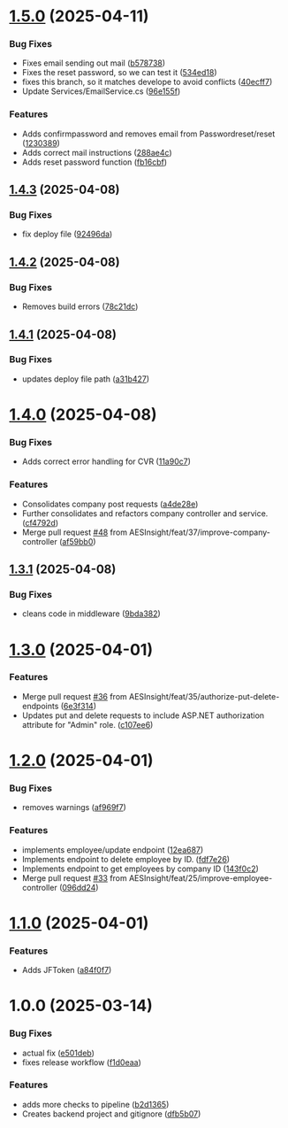 # [1.5.0](https://github.com/AESInsight/Backend/compare/v1.4.3...v1.5.0) (2025-04-11)


### Bug Fixes

* Fixes email sending out mail ([b578738](https://github.com/AESInsight/Backend/commit/b578738c022fb575baf96d150a38d5cd92b7f548))
* Fixes the reset password, so we can test it ([534ed18](https://github.com/AESInsight/Backend/commit/534ed18fb2d983eb9d68c877f8e186407d160386))
* fixes this branch, so it matches develope to avoid conflicts ([40ecff7](https://github.com/AESInsight/Backend/commit/40ecff7dbdc0ef1b431bc4a0139ac36419b40f39))
* Update Services/EmailService.cs ([96e155f](https://github.com/AESInsight/Backend/commit/96e155f07588aa012102fc66b91b35c5663373df))


### Features

* Adds confirmpassword and removes email from Passwordreset/reset ([1230389](https://github.com/AESInsight/Backend/commit/123038936618fec9c68a8dba93ffbbdcf23b3a96))
* Adds correct mail instructions ([288ae4c](https://github.com/AESInsight/Backend/commit/288ae4c5e3885f05830196c0789e5b2aaf05ec1d))
* Adds reset password function ([fb16cbf](https://github.com/AESInsight/Backend/commit/fb16cbf0a9d6e057304807e23e1e30ba3e167638))

## [1.4.3](https://github.com/AESInsight/Backend/compare/v1.4.2...v1.4.3) (2025-04-08)


### Bug Fixes

* fix deploy file ([92496da](https://github.com/AESInsight/Backend/commit/92496da7b88457cb1f7866965dd8c037c64b66bf))

## [1.4.2](https://github.com/AESInsight/Backend/compare/v1.4.1...v1.4.2) (2025-04-08)


### Bug Fixes

* Removes build errors ([78c21dc](https://github.com/AESInsight/Backend/commit/78c21dcbf78014f4a49b3894405797724aff8457))

## [1.4.1](https://github.com/AESInsight/Backend/compare/v1.4.0...v1.4.1) (2025-04-08)


### Bug Fixes

* updates deploy file path ([a31b427](https://github.com/AESInsight/Backend/commit/a31b427122ef0e227af929633ca6270c225fac1d))

# [1.4.0](https://github.com/AESInsight/Backend/compare/v1.3.1...v1.4.0) (2025-04-08)


### Bug Fixes

* Adds correct error handling for CVR ([11a90c7](https://github.com/AESInsight/Backend/commit/11a90c7e0a6f3e8d31acc04e4da80f293119d57c))


### Features

* Consolidates company post requests ([a4de28e](https://github.com/AESInsight/Backend/commit/a4de28eac1b93c99b1ece7014743b17ad63ff7aa))
* Further consolidates and refactors company controller and service. ([cf4792d](https://github.com/AESInsight/Backend/commit/cf4792dab9924b413f707ec04d756adae2e3604e))
* Merge pull request [#48](https://github.com/AESInsight/Backend/issues/48) from AESInsight/feat/37/improve-company-controller ([af59bb0](https://github.com/AESInsight/Backend/commit/af59bb0ec92c12915cb3c026b3b8568f46aa2676))

## [1.3.1](https://github.com/AESInsight/Backend/compare/v1.3.0...v1.3.1) (2025-04-08)


### Bug Fixes

* cleans code in middleware ([9bda382](https://github.com/AESInsight/Backend/commit/9bda382343dc18e93ca963a338043febf09012bd))

# [1.3.0](https://github.com/AESInsight/Backend/compare/v1.2.0...v1.3.0) (2025-04-01)


### Features

* Merge pull request [#36](https://github.com/AESInsight/Backend/issues/36) from AESInsight/feat/35/authorize-put-delete-endpoints ([6e3f314](https://github.com/AESInsight/Backend/commit/6e3f314fe2069475a4e1e25fb8b7c19139451bed))
* Updates put and delete requests to include ASP.NET authorization attribute for "Admin" role. ([c107ee6](https://github.com/AESInsight/Backend/commit/c107ee64d6eb79bc5676d1cb2ecc29caa18961d2))

# [1.2.0](https://github.com/AESInsight/Backend/compare/v1.1.0...v1.2.0) (2025-04-01)


### Bug Fixes

* removes warnings ([af969f7](https://github.com/AESInsight/Backend/commit/af969f728c74e0e08df58601a781a119b7dfc7c9))


### Features

* implements employee/update endpoint ([12ea687](https://github.com/AESInsight/Backend/commit/12ea687ae96f649cc0e2d38d4209dee6645eacf5))
* Implements endpoint to delete employee by ID. ([fdf7e26](https://github.com/AESInsight/Backend/commit/fdf7e26f565f4a9f28261c35c2e618b62aefb6b4))
* Implements endpoint to get employees by company ID ([143f0c2](https://github.com/AESInsight/Backend/commit/143f0c20b932df00cae3d74aa7b87e9c10e5bf43))
* Merge pull request [#33](https://github.com/AESInsight/Backend/issues/33) from AESInsight/feat/25/improve-employee-controller ([096dd24](https://github.com/AESInsight/Backend/commit/096dd24bbc423cb0378e9114b25fa9315bf4b51b))

# [1.1.0](https://github.com/AESInsight/Backend/compare/v1.0.0...v1.1.0) (2025-04-01)


### Features

* Adds JFToken ([a84f0f7](https://github.com/AESInsight/Backend/commit/a84f0f79f3f71415c38ae1144b66d8c43b5079c0))

# 1.0.0 (2025-03-14)


### Bug Fixes

* actual fix ([e501deb](https://github.com/AESInsight/Backend/commit/e501deb13f6aeadd342c1d71789c0a3c90362d24))
* fixes release workflow ([f1d0eaa](https://github.com/AESInsight/Backend/commit/f1d0eaa86fe4204a5d187d737706c4d124905484))


### Features

* adds more checks to pipeline ([b2d1365](https://github.com/AESInsight/Backend/commit/b2d1365acf0651226baac593456a8ffe04937003))
* Creates backend project and gitignore ([dfb5b07](https://github.com/AESInsight/Backend/commit/dfb5b07e0413133c02a4d193431448fa9cb11732))
